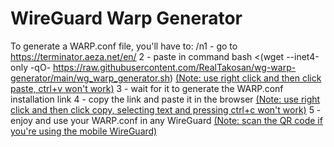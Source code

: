 # WireGuard Warp Generator
To generate a WARP.conf file, you'll have to:
/n1 - go to https://terminator.aeza.net/en/
2 - paste in command bash <(wget --inet4-only -qO- https://raw.githubusercontent.com/RealTakosan/wg-warp-generator/main/wg_warp_generator.sh)
<ins>(Note: use right click and then click paste, ctrl+v won't work)</ins>
3 - wait for it to generate the WARP.conf installation link
4 - copy the link and paste it in the browser
<ins>(Note: use right click and then click copy, selecting text and pressing ctrl+c won't work)</ins>
5 - enjoy and use your WARP.conf in any WireGuard
<ins>(Note: scan the QR code if you're using the mobile WireGuard)</ins>
